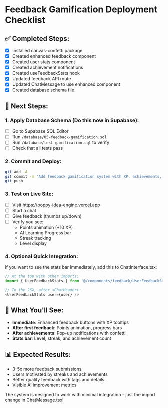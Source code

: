 # Feedback Gamification Deployment Checklist

## ✅ Completed Steps:

- [x] Installed canvas-confetti package
- [x] Created enhanced feedback component
- [x] Created user stats component
- [x] Created achievement notifications
- [x] Created useFeedbackStats hook
- [x] Updated feedback API route
- [x] Updated ChatMessage to use enhanced component
- [x] Created database schema file

## 🔄 Next Steps:

### 1. Apply Database Schema (Do this now in Supabase):

- [ ] Go to Supabase SQL Editor
- [ ] Run `/database/05-feedback-gamification.sql`
- [ ] Run `/database/test-gamification.sql` to verify
- [ ] Check that all tests pass

### 2. Commit and Deploy:

```bash
git add -A
git commit -m "Add feedback gamification system with XP, achievements, and streaks"
git push
```

### 3. Test on Live Site:

- [ ] Visit https://poppy-idea-engine.vercel.app
- [ ] Start a chat
- [ ] Give feedback (thumbs up/down)
- [ ] Verify you see:
  - Points animation (+10 XP)
  - AI Learning Progress bar
  - Streak tracking
  - Level display

### 4. Optional Quick Integration:

If you want to see the stats bar immediately, add this to ChatInterface.tsx:

```typescript
// At the top with other imports:
import { UserFeedbackStats } from '@/components/feedback/UserFeedbackStats'

// In the JSX, after <ChatHeader>:
<UserFeedbackStats user={user} />
```

## 🎯 What You'll See:

- **Immediate**: Enhanced feedback buttons with XP tooltips
- **After first feedback**: Points animation, progress bars
- **After achievements**: Pop-up notifications with confetti
- **Stats bar**: Level, streak, and achievement count

## 📊 Expected Results:

- 3-5x more feedback submissions
- Users motivated by streaks and achievements
- Better quality feedback with tags and details
- Visible AI improvement metrics

The system is designed to work with minimal integration - just the import change in ChatMessage.tsx!
